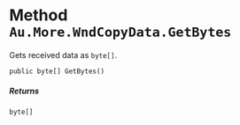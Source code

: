 # Method `Au.More.WndCopyData.GetBytes`

Gets received data as `byte[]`.

```
public byte[] GetBytes()
```

##### Returns

`byte[]`